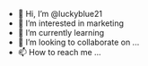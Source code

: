 - 👋 Hi, I’m @luckyblue21
- 👀 I’m interested in marketing
- 🌱 I’m currently learning 
- 💞️ I’m looking to collaborate on ...
- 📫 How to reach me ...

<!---
luckyblue21/luckyblue21 is a ✨ special ✨ repository because its `README.md` (this file) appears on your GitHub profile.
You can click the Preview link to take a look at your changes.
--->
